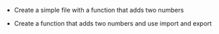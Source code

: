 - Create a simple file with a function that adds two numbers

- Create a function that adds two numbers and use import and export
